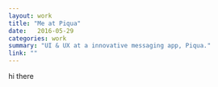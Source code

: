 ```yaml
---
layout: work
title: "Me at Piqua"
date:   2016-05-29
categories: work
summary: "UI & UX at a innovative messaging app, Piqua."
link: ""
---
```

hi there